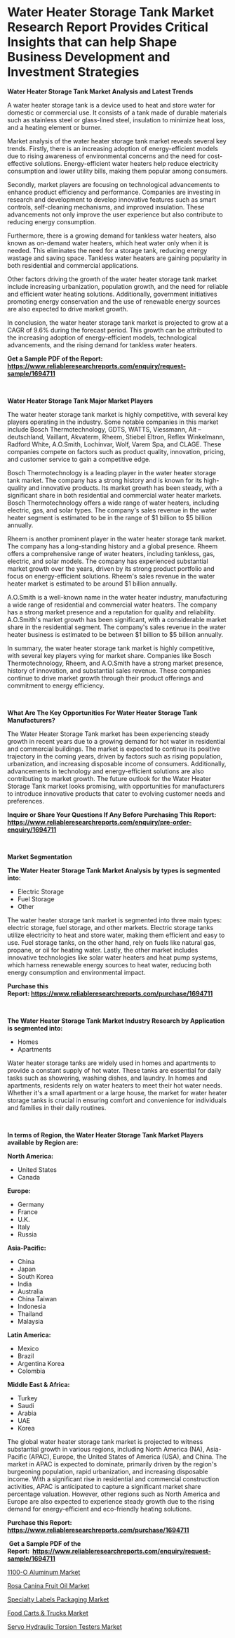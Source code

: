 <p><h1>Water Heater Storage Tank Market Research Report Provides Critical Insights that can help Shape Business Development and Investment Strategies</h1></p><p><strong>Water Heater Storage Tank Market Analysis and Latest Trends</strong></p>
<p><p>A water heater storage tank is a device used to heat and store water for domestic or commercial use. It consists of a tank made of durable materials such as stainless steel or glass-lined steel, insulation to minimize heat loss, and a heating element or burner.</p><p>Market analysis of the water heater storage tank market reveals several key trends. Firstly, there is an increasing adoption of energy-efficient models due to rising awareness of environmental concerns and the need for cost-effective solutions. Energy-efficient water heaters help reduce electricity consumption and lower utility bills, making them popular among consumers.</p><p>Secondly, market players are focusing on technological advancements to enhance product efficiency and performance. Companies are investing in research and development to develop innovative features such as smart controls, self-cleaning mechanisms, and improved insulation. These advancements not only improve the user experience but also contribute to reducing energy consumption.</p><p>Furthermore, there is a growing demand for tankless water heaters, also known as on-demand water heaters, which heat water only when it is needed. This eliminates the need for a storage tank, reducing energy wastage and saving space. Tankless water heaters are gaining popularity in both residential and commercial applications.</p><p>Other factors driving the growth of the water heater storage tank market include increasing urbanization, population growth, and the need for reliable and efficient water heating solutions. Additionally, government initiatives promoting energy conservation and the use of renewable energy sources are also expected to drive market growth.</p><p>In conclusion, the water heater storage tank market is projected to grow at a CAGR of 9.6% during the forecast period. This growth can be attributed to the increasing adoption of energy-efficient models, technological advancements, and the rising demand for tankless water heaters.</p></p>
<p><strong>Get a Sample PDF of the Report:&nbsp; <a href="https://www.reliableresearchreports.com/enquiry/request-sample/1694711">https://www.reliableresearchreports.com/enquiry/request-sample/1694711</a></strong></p>
<p>&nbsp;</p>
<p><strong>Water Heater Storage Tank Major Market Players</strong></p>
<p><p>The water heater storage tank market is highly competitive, with several key players operating in the industry. Some notable companies in this market include Bosch Thermotechnology, GDTS, WATTS, Viessmann, Ait – deutschland, Vaillant, Akvaterm, Rheem, Stiebel Eltron, Reflex Winkelmann, Radford White, A.O.Smith, Lochinvar, Wolf, Varem Spa, and CLAGE. These companies compete on factors such as product quality, innovation, pricing, and customer service to gain a competitive edge.</p><p>Bosch Thermotechnology is a leading player in the water heater storage tank market. The company has a strong history and is known for its high-quality and innovative products. Its market growth has been steady, with a significant share in both residential and commercial water heater markets. Bosch Thermotechnology offers a wide range of water heaters, including electric, gas, and solar types. The company's sales revenue in the water heater segment is estimated to be in the range of $1 billion to $5 billion annually.</p><p>Rheem is another prominent player in the water heater storage tank market. The company has a long-standing history and a global presence. Rheem offers a comprehensive range of water heaters, including tankless, gas, electric, and solar models. The company has experienced substantial market growth over the years, driven by its strong product portfolio and focus on energy-efficient solutions. Rheem's sales revenue in the water heater market is estimated to be around $1 billion annually.</p><p>A.O.Smith is a well-known name in the water heater industry, manufacturing a wide range of residential and commercial water heaters. The company has a strong market presence and a reputation for quality and reliability. A.O.Smith's market growth has been significant, with a considerable market share in the residential segment. The company's sales revenue in the water heater business is estimated to be between $1 billion to $5 billion annually.</p><p>In summary, the water heater storage tank market is highly competitive, with several key players vying for market share. Companies like Bosch Thermotechnology, Rheem, and A.O.Smith have a strong market presence, history of innovation, and substantial sales revenue. These companies continue to drive market growth through their product offerings and commitment to energy efficiency.</p></p>
<p>&nbsp;</p>
<p><strong>What Are The Key Opportunities For Water Heater Storage Tank Manufacturers?</strong></p>
<p><p>The Water Heater Storage Tank market has been experiencing steady growth in recent years due to a growing demand for hot water in residential and commercial buildings. The market is expected to continue its positive trajectory in the coming years, driven by factors such as rising population, urbanization, and increasing disposable income of consumers. Additionally, advancements in technology and energy-efficient solutions are also contributing to market growth. The future outlook for the Water Heater Storage Tank market looks promising, with opportunities for manufacturers to introduce innovative products that cater to evolving customer needs and preferences.</p></p>
<p><strong>Inquire or Share Your Questions If Any Before Purchasing This Report: <a href="https://www.reliableresearchreports.com/enquiry/pre-order-enquiry/1694711">https://www.reliableresearchreports.com/enquiry/pre-order-enquiry/1694711</a></strong></p>
<p>&nbsp;</p>
<p><strong>Market Segmentation</strong></p>
<p><strong>The Water Heater Storage Tank Market Analysis by types is segmented into:</strong></p>
<p><ul><li>Electric Storage</li><li>Fuel Storage</li><li>Other</li></ul></p>
<p><p>The water heater storage tank market is segmented into three main types: electric storage, fuel storage, and other markets. Electric storage tanks utilize electricity to heat and store water, making them efficient and easy to use. Fuel storage tanks, on the other hand, rely on fuels like natural gas, propane, or oil for heating water. Lastly, the other market includes innovative technologies like solar water heaters and heat pump systems, which harness renewable energy sources to heat water, reducing both energy consumption and environmental impact.</p></p>
<p><strong>Purchase this Report:&nbsp;<a href="https://www.reliableresearchreports.com/purchase/1694711">https://www.reliableresearchreports.com/purchase/1694711</a></strong></p>
<p>&nbsp;</p>
<p><strong>The Water Heater Storage Tank Market Industry Research by Application is segmented into:</strong></p>
<p><ul><li>Homes</li><li>Apartments</li></ul></p>
<p><p>Water heater storage tanks are widely used in homes and apartments to provide a constant supply of hot water. These tanks are essential for daily tasks such as showering, washing dishes, and laundry. In homes and apartments, residents rely on water heaters to meet their hot water needs. Whether it's a small apartment or a large house, the market for water heater storage tanks is crucial in ensuring comfort and convenience for individuals and families in their daily routines.</p></p>
<p>&nbsp;</p>
<p><strong>In terms of Region, the Water Heater Storage Tank Market Players available by Region are:</strong></p>
<p>
    <p> <strong> North America: </strong>
        <ul>
            <li>United States</li>
            <li>Canada</li>
        </ul>
        </p> 
    <p> <strong> Europe: </strong>
        <ul>
            <li>Germany</li>
            <li>France</li>
            <li>U.K.</li>
            <li>Italy</li>
            <li>Russia</li>
        </ul>
        </p> 
    <p> <strong> Asia-Pacific: </strong>
        <ul>
            <li>China</li>
            <li>Japan</li>
            <li>South Korea</li>
            <li>India</li>
            <li>Australia</li>
            <li>China Taiwan</li>
            <li>Indonesia</li>
            <li>Thailand</li>
            <li>Malaysia</li>
        </ul>
        </p> 
    <p> <strong> Latin America: </strong>
        <ul>
            <li>Mexico</li>
            <li>Brazil</li>
            <li>Argentina Korea</li>
            <li>Colombia</li>
        </ul>
        </p> 
    <p> <strong> Middle East & Africa: </strong>
        <ul>
            <li>Turkey</li>
            <li>Saudi</li>
            <li>Arabia</li>
            <li>UAE</li>
            <li>Korea</li>
        </ul>
    </p>
    </p>
<p><p>The global water heater storage tank market is projected to witness substantial growth in various regions, including North America (NA), Asia-Pacific (APAC), Europe, the United States of America (USA), and China. The market in APAC is expected to dominate, primarily driven by the region's burgeoning population, rapid urbanization, and increasing disposable income. With a significant rise in residential and commercial construction activities, APAC is anticipated to capture a significant market share percentage valuation. However, other regions such as North America and Europe are also expected to experience steady growth due to the rising demand for energy-efficient and eco-friendly heating solutions.</p></p>
<p><strong>Purchase this Report: <a href="https://www.reliableresearchreports.com/purchase/1694711">https://www.reliableresearchreports.com/purchase/1694711</a></strong></p>
<p>&nbsp;<strong>Get a Sample PDF of the Report:&nbsp;&nbsp;<a href="https://www.reliableresearchreports.com/enquiry/request-sample/1694711">https://www.reliableresearchreports.com/enquiry/request-sample/1694711</a></strong></p>
<p><strong></strong></p>
<p><p><a href="https://www.linkedin.com/pulse/1100-o-aluminum-market-share-amp-new-trends-analysis-report/">1100-O Aluminum Market</a></p><p><a href="https://www.linkedin.com/pulse/rosa-canina-fruit-oil-market-size-2023-2030-global-industrial/">Rosa Canina Fruit Oil Market</a></p><p><a href="https://www.linkedin.com/pulse/specialty-labels-packaging-market-challenges-opportunities/">Specialty Labels Packaging Market</a></p><p><a href="https://www.linkedin.com/pulse/food-carts-amp-trucks-market-insights-players-forecast-till/">Food Carts & Trucks Market</a></p><p><a href="https://www.linkedin.com/pulse/servo-hydraulic-torsion-testers-market-size-share-amp-trends-1rmce/">Servo Hydraulic Torsion Testers Market</a></p></p>